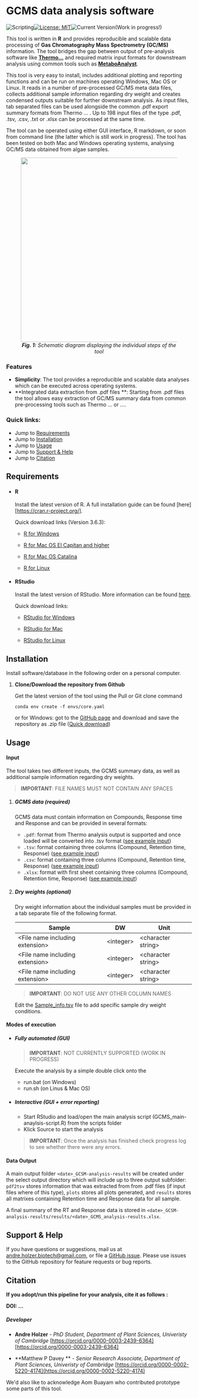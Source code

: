 # GCMS data analysis software

![Scripting](https://img.shields.io/badge/Language-R-red.svg)[![License: MIT](https://img.shields.io/badge/License-MIT-yellow.svg)](LICENSE)![Current Version](https://img.shields.io/badge/Version-v1.0-blue.svg)(Work in progress!) 

This tool is written in **R** and provides reproducible and scalable data processing of **Gas Chromatography Mass Spectrometry (GC/MS)** information. The tool bridges the gap between output of pre-analysis software like [**Thermo…**]() and required matrix input formats for downstream analysis using common tools such as [**MetaboAnalyst**](https://www.metaboanalyst.ca). 

This tool is very easy to install, includes additional plotting and reporting functions and can be run on machines operating Windows, Mac OS or Linux. It reads in a number of pre-processed GC/MS meta data files, collects additional sample information regarding dry weight and creates condensed outputs suitable for further downstream analysis. As input files, tab separated files can be used alongside the common .pdf export summary formats from Thermo … . Up to 198 input files of the type .pdf, .tsv, .csv, .txt or .xlsx can be processed at the same time.  

The tool can be operated using either GUI interface, R markdown, or soon from command line (the latter which is still work in progress). The tool has been tested on both Mac and Windows operating systems, analysing GC/MS data obtained from algae samples. 

<figure class="image" >
  <p align="center"> 
    <img src="https://github.com/AndreHolzer/ATAC-seq-pipeline/blob/master/other/scATAC-seq_workflow.jpg?raw=true" width="500">
    <br>
    <em><b>Fig. 1:</b> Schematic diagram displaying the individual steps of the tool</em>
   </p> 
</figure>



### Features

- **Simplicity**: The tool provides a reproducible and scalable data analyses which can be executed across operating systems.
- **Integrated data extraction from .pdf files **: Starting from .pdf files the tool allows easy extraction of GC/MS summary data from common pre-processing tools such as Thermo … or ….



### **Quick links:**

- Jump to [Requirements](https://github.com/AndreHolzer/ATAC-seq-pipeline#requirements)
- Jump to [Installation](https://github.com/AndreHolzer/ATAC-seq-pipeline#installation)
- Jump to [Usage](https://github.com/AndreHolzer/ATAC-seq-pipeline#usage)
- Jump to [Support & Help](https://github.com/AndreHolzer/ATAC-seq-pipeline#support_&_help)
- Jump to [Citation](https://github.com/AndreHolzer/ATAC-seq-pipeline#citation)



## Requirements

- #### **R**

  Install the latest version of R. A full installation guide can be found [here][https://cran.r-project.org/]. 

  Quick download links (Version 3.6.3):

   - [R for Windows](https://cran.r-project.org/bin/windows/base/R-3.6.3-win.exe)

   - [R for Mac OS El Capitan and higher](https://cran.r-project.org/bin/macosx/R-3.6.3.nn.pkg)

   - [R for Mac OS Catalina](https://cran.r-project.org/bin/macosx/R-3.6.3.pkg)
  
   - [R for Linux](https://cran.r-project.org/bin/linux/)

     

- #### **RStudio**

  Install the latest version of RStudio. More information can be found [here](https://rstudio.com).

  Quick download links:

   - [RStudio for Windows](https://rstudio.com/products/rstudio/download/#download)

   - [RStudio for Mac](https://rstudio.com/products/rstudio/download/#download)

   - [RStudio for Linux](https://rstudio.com/products/rstudio/download/#download)



## Installation

Install software/database in the following order on a personal computer.

1. **Clone/Download the repository from Github**

   Get the latest version of the tool using the Pull or Git clone command

   ```
   conda env create -f envs/core.yaml
   ```

   or for Windows: got to the [GitHub page](https://github.com/AndreHolzer/GCMS-data-extraction-tool) and download and save the repository as .zip file ([Quick download](https://github.com/AndreHolzer/GCMS-data-extraction-tool/archive/master.zip))

   

## Usage

#### **Input**

The tool takes two different inputs, the GCMS summary data, as well as additional sample information regarding dry weights.

> **IMPORTANT**: FILE NAMES MUST NOT CONTAIN ANY SPACES

1. ##### GCMS data (required)

   GCMS data must contain information on Compounds, Response time and Response and can be provided in several formats: 

   - `.pdf`: format from Thermo analysis output is supported and once loaded will be converted into .tsv format ([see example input](https://github.com/AndreHolzer/GCMS-data-extraction-tool/blob/master/example_data/Thermo-example_output_1.pdf))
   - `.tsv`: format containing three columns (Compound, Retention time, Response) ([see example input](example_data/Sample1.tsv))
   - `.csv`: format containing three columns (Compound, Retention time, Response) ([see example input](example_data/Sample1.tsv))
   - `.xlsx`: format with first sheet containing three columns (Compound, Retention time, Response)  ([see example input](example_data/Sample1.tsv))

   

2. ##### Dry weights (optional)

   Dry weight information about the individual samples must be provided in a tab separate file of the following format. 

   | Sample                            | DW          | Unit                 |
   | --------------------------------- | ----------- | -------------------- |
   | \<File name including extension\> | \<integer\> | \<character string\> |
   | \<File name including extension\> | \<integer\> | \<character string\> |
   | \<File name including extension\> | \<integer\> | \<character string\> |

   > **IMPORTANT**: DO NOT USE ANY OTHER COLUMN NAMES

   Edit the [Sample_info.tsv](example_data/Sample_info.tsv) file to add specific sample dry weight conditions.



#### **Modes of execution**

- ##### Fully automated (GUI)

  > **IMPORTANT**: NOT CURRENTLY SUPPORTED (WORK IN PROGRESS)

  Execute the analysis by a simple double click onto the

  - run.bat (on Windows)
  - run.sh (on Linus & Mac OS)

  

- ##### Interactive (GUI + error reporting)

  - Start RStudio and load/open the main analysis script (GCMS_main-anaylsis-script.R) from the scripts folder
  - Klick Source to start the analysis

  > **IMPORTANT**: Once the analysis has finished check progress log to see whether there were any errors.

  

#### **Data Output**

A main output folder `<date>_GCSM-analysis-results` will be created under the select output directory which will include up to three output subfolder: `pdf2tsv` stores information that was extracted from from .pdf files (if input files where of this type), `plots` stores all plots generated, and `results` stores all matrixes containing Retention time and Response data for all sample.

A final summary of the RT and Response data is stored in `<date>_GCSM-analysis-results/results/<date>_GCMS_analysis-results.xlsx`.



## Support & Help

If you have questions or suggestions, mail us at [andre.holzer.biotech@gmail.com](mailto:andre.holzer.biotech@gmail.com?subject=ATAC-Seq_pipeline), or file a [GitHub issue](https://github.com/AndreHolzer/GDatEx/issues). Please use issues to the GitHub repository for feature requests or bug reports.



## Citation

**If you adopt/run this pipeline for your analysis, cite it as follows :**

**DOI: …**



##### **Developer**

- **Andre Holzer** - *PhD Student, Department of Plant Sciences, Univeristy of Cambridge* [https://orcid.org/0000-0003-2439-6364][https://orcid.org/0000-0003-2439-6364]

- **Matthew P Davey ** - *Senior Research Associate, Department of Plant Sciences, Univeristy of Cambridge* [https://orcid.org/0000-0002-5220-4174](https://orcid.org/0000-0002-5220-4174)

We'd also like to acknowledge Aom Buayam who contributed prototype some parts of this tool.